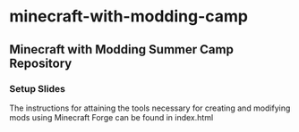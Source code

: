 # minecraft-with-modding-camp  

## Minecraft with Modding Summer Camp Repository  

### Setup Slides  

The instructions for attaining the tools necessary for creating and modifying mods using Minecraft Forge can be found in index.html  
